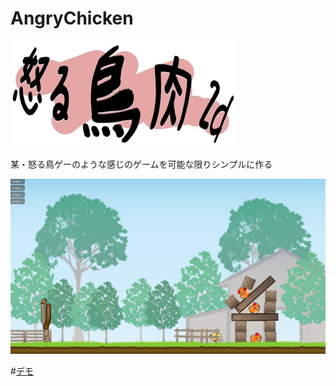 AngryChicken
============

![Title](Title.jpg)

某・怒る鳥ゲーのような感じのゲームを可能な限りシンプルに作る

![Image](Image.jpg)

#[デモ](http://unity3d-jp.github.io/AngryChicken/angry%20chicken2d/angry%20chicken2d.html)